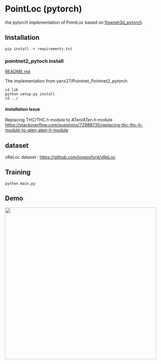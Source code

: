 # PointLoc (pytorch)
the pytorch implementation of PointLoc based on [flownet3d_pytorch](https://github.com/hyangwinter/flownet3d_pytorch/tree/master)


## Installation

```shell
pip install -r requirements.txt
```

### pointnet2_pytoch install
[README.md](models%2Flib%2FREADME.md)

The implementation from yanx27/Pointnet_Pointnet2_pytorch
```shell
cd lib
python setup.py install
cd ../
```

#### installation Issue
Replacing THC/THC.h module to ATen/ATen.h module
https://stackoverflow.com/questions/72988735/replacing-thc-thc-h-module-to-aten-aten-h-module

## dataset
vReLoc dataset : https://github.com/loveoxford/vReLoc

## Training

```shell
python main.py 
```

## Demo

<img src="etc%2Fpointloc_demo_onlyscan.gif" width="500" height="500"/>
